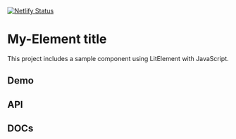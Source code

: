 [![Netlify Status](https://api.netlify.com/api/v1/badges/def2b202-3a80-469d-9dbc-fc259cc1e712/deploy-status)](https://app.netlify.com/sites/vite-lit-starter/deploys)

# My-Element title

This project includes a sample component using LitElement with JavaScript.

## Demo


## API


## DOCs



